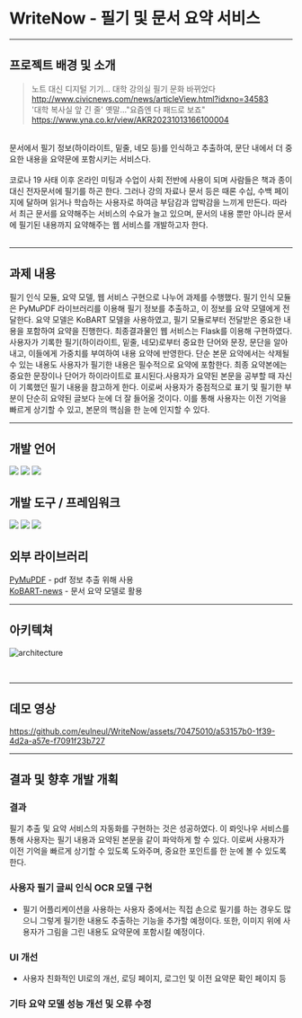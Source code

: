 # WriteNow - 필기 및 문서 요약 서비스 
----------
## 프로젝트 배경 및 소개
>노트 대신 디지털 기기... 대학 강의실 필기 문화 바뀌었다 <br/>
>http://www.civicnews.com/news/articleView.html?idxno=34583 <br/>
>'대학 복사실 앞 긴 줄' 옛말…"요즘엔 다 패드로 보죠" <br/>
>https://www.yna.co.kr/view/AKR20231013166100004 <br/>

<br/>
문서에서 필기 정보(하이라이트, 밑줄, 네모 등)를 인식하고 추출하여, 문단 내에서 더 중요한 내용을 요약문에 포함시키는 서비스다.  <br/><br/>
코로나 19 사태 이후 온라인 미팅과 수업이 사회 전반에 사용이 되며 사람들은 책과 종이 대신 전자문서에 필기를 하곤 한다. 
그러나 강의 자료나 문서 등은 때론 수십, 수백 페이지에 달하며 읽거나 학습하는 사용자로 하여금 부담감과 압박감을 느끼게 만든다. 
따라서 최근 문서를 요약해주는 서비스의 수요가 늘고 있으며, 문서의 내용 뿐만 아니라 문서에 필기된 내용까지 요약해주는 웹 서비스를 개발하고자 한다.  <br/>

<br/>

-----------
## 과제 내용
필기 인식 모듈, 요약 모델, 웹 서비스 구현으로 나누어 과제를 수행했다. 필기 인식 모듈은 PyMuPDF 라이브러리를 이용해 필기 정보를 추출하고, 이 정보를 요약 모델에게 전달한다. 요약 모델은 KoBART 모델을 사용하였고, 필기 모듈로부터 전달받은 중요한 내용을 포함하여 요약을 진행한다. 최종결과물인 웹 서비스는 Flask를 이용해 구현하였다. <br/>
사용자가 기록한 필기(하이라이트, 밑줄, 네모)로부터 중요한 단어와 문장, 문단을 알아내고, 이들에게 가중치를 부여하여 내용 요약에 반영한다. 단순 본문 요약에서는 삭제될 수 있는 내용도 사용자가 필기한 내용은 필수적으로 요약에 포함한다. 최종 요약본에는 중요한 문장이나 단어가 하이라이트로 표시된다.사용자가 요약된 본문을 공부할 때 자신이 기록했던 필기 내용을 참고하게 한다. 이로써 사용자가 중점적으로 표기 및 필기한 부분이 단순히 요약된 글보다 눈에 더 잘 들어올 것이다. 이를 통해 사용자는 이전 기억을 빠르게 상기할 수 있고, 본문의 핵심을 한 눈에 인지할 수 있다.


-----------
## 개발 언어

<img src="https://img.shields.io/badge/Python-3776AB?style=flat-square&logo=Python&logoColor=white"/> <img src="https://img.shields.io/badge/CSS3-1572B6?style=flat-square&logo=css3&logoColor=white"/>
<img src="https://img.shields.io/badge/HTML5-E34F26?style=flat-square&logo=html5&logoColor=white"/>
<br/>

## 개발 도구 / 프레임워크
<img src="https://img.shields.io/badge/Flask-000000?style=flat-square&logo=flask&logoColor=white"/> <img src="https://img.shields.io/badge/Google Colab-F9AB00?style=flat-square&logo=Google Colab&logoColor=white"/>
<img src="https://img.shields.io/badge/Visual Studio Code-007ACC?style=flat-square&logo=Visual Studio Code&logoColor=white"/>

## 외부 라이브러리
[PyMuPDF](https://github.com/pymupdf/PyMuPDF) - pdf 정보 추출 위해 사용 <br/>
[KoBART-news](https://huggingface.co/ainize/kobart-news) - 문서 요약 모델로 활용

------
## 아키텍쳐

![architecture](https://github.com/eulneul/WriteNow/assets/70475010/37a58260-b1ec-445b-a752-a27fc169a3df)

<br/>

------
## 데모 영상



https://github.com/eulneul/WriteNow/assets/70475010/a53157b0-1f39-4d2a-a57e-f7091f23b727

------
## 결과 및 향후 개발 개획
### 결과
 필기 추출 및 요약 서비스의 자동화를 구현하는 것은 성공하였다. 이 롸잇나우 서비스를 통해 사용자는 필기 내용과 요약된 본문을 같이 파악하게 할 수 있다. 이로써 사용자가 이전 기억을 빠르게 상기할 수 있도록 도와주며, 중요한 포인트를 한 눈에 볼 수 있도록 한다. <br/>

### 사용자 필기 글씨 인식 OCR 모델 구현
- 필기 어플리케이션을 사용하는 사용자 중에서는 직접 손으로 필기를 하는 경우도 많으니 그렇게 필기한 내용도 추출하는 기능을 추가할 예정이다. 또한, 이미지 위에 사용자가 그림을 그린 내용도 요약문에 포함시킬 예정이다.
### UI 개선
- 사용자 친화적인 UI로의 개선, 로딩 페이지, 로그인 및 이전 요약문 확인 페이지 등

### 기타 요약 모델 성능 개선 및 오류 수정

